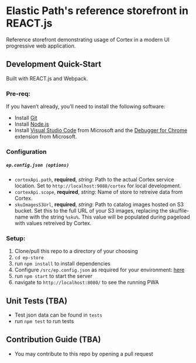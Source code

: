 # Elastic Path's reference storefront in REACT.js

Reference storefront demonstrating usage of Cortex in a modern UI progressive web application.

## Development Quick-Start
Built with REACT.js and Webpack.

### Pre-req:
If you haven’t already, you’ll need to install the following software:
* Install [Git](https://git-scm.com/downloads)
* Install [Node.js](https://nodejs.org/en/download/)
* Install [Visual Studio Code](https://code.visualstudio.com/) from Microsoft and the [Debugger for Chrome](https://marketplace.visualstudio.com/items?itemName=msjsdiag.debugger-for-chrome) extension from Microsoft.

### Configuration
##### `ep.config.json (options)`

 - `cortexApi.path`, **required**, *string*:
Path to the actual Cortex service location. Set to `http://localhost:9080/cortex` for local development.
 - `cortexApi.scope`, **required**, *string*:
Name of store to retreive data from Cortex.
 - `skuImagesS3Url`, **required**, *string*:
 Path to catalog images hosted on S3 bucket. Set this to the full URL of your S3 images, replacing the sku/file-name with the string `%sku%`. This value will be populated during pageload with values retreived by Cortex.

### Setup:
1. Clone/pull this repo to a directory of your choosing
2. `cd ep-store`
3. run `npm install` to install dependencies
4. Configure `/src/ep.config.json` as required for your environment: [here](#configuration)
5. run `npm start` to start the server
6. navigate to `http://localhost:8080/` to see the running PWA

## Unit Tests (TBA)
* Test json data can be found in `tests`
* run `npm test` to run tests

## Contribution Guide (TBA)
* You may contribute to this repo by opening a pull request